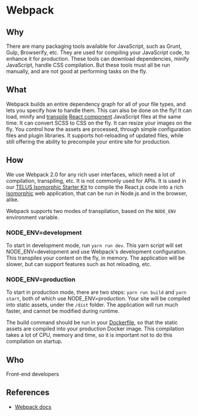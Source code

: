 # Webpack

## Why

There are many packaging tools available for JavaScript, such as Grunt, Gulp, Browserify, etc. They are used for compiling your JavaScript code, to enhance it for production. These tools can download dependencies, minify JavaScript, handle CSS compilation. But these tools must all be run manually, and are not good at performing tasks on the fly.

## What

Webpack builds an entire dependency graph for all of your file types, and lets you specify how to handle them. This can also be done on the fly! It can load, minify and [transpile](transpiling.md) [React component](react.md) JavaScript files at the same time. It can convert SCSS to CSS on the fly. It can resize your images on the fly. You control how the assets are processed, through simple configuration files and plugin libraries. It supports hot-reloading of updated files, while still offering the ability to precompile your entire site for production.

## How

We use Webpack 2.0 for any rich user interfaces, which need a lot of compilation, transpiling, etc. It is not commonly used for APIs. It is used in our [TELUS Isomorphic Starter Kit](https://github.com/telusdigital/telus-isomorphic-starter-kit/) to compile the React.js code into a rich [isomorphic](isomorphic.md) web application, that can be run in Node.js and in the browser, alike.

Webpack supports two modes of transpilation, based on the `NODE_ENV` environment variable.

### NODE_ENV=development

To start in development mode, run `yarn run dev`. This yarn script will set NODE_ENV=development and use Webpack's development configuration. This transpiles your content on the fly, in memory. The application will be slower, but can support features such as hot reloading, etc.

### NODE_ENV=production

To start in production mode, there are two steps: `yarn run build` and `yarn start`, both of which use NODE_ENV=production. Your site will be compiled into static assets, under the `/dist` folder. The application will run much faster, and cannot be modified during runtime.

The build command should be run in your [Dockerfile](../delivery/docker.md), so that the static assets are compiled into your production Docker image. This compilation takes a lot of CPU, memory and time, so it is important not to do this compilation on startup.

## Who

Front-end developers

## References

- [Webpack docs](https://webpack.js.org/)